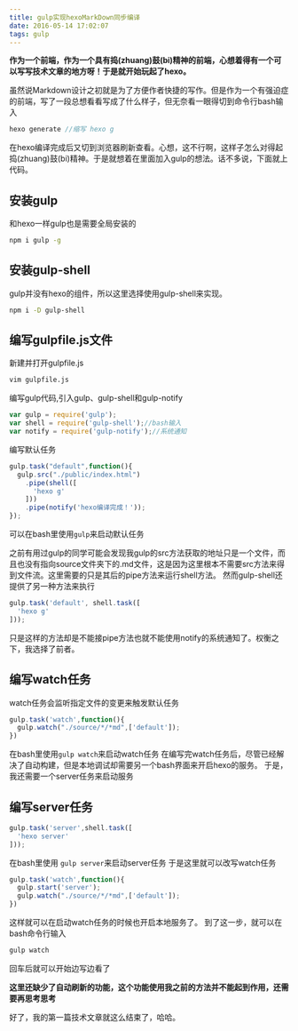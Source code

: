 ```yaml
---
title: gulp实现hexoMarkDown同步编译
date: 2016-05-14 17:02:07
tags: gulp
---
```

**作为一个前端，作为一个具有捣(zhuang)鼓(bi)精神的前端，心想着得有一个可以写写技术文章的地方呀！于是就开始玩起了hexo。**

虽然说Markdown设计之初就是为了方便作者快捷的写作。但是作为一个有强迫症的前端，写了一段总想看看写成了什么样子，但无奈看一眼得切到命令行bash输入
``` javascript
hexo generate //缩写 hexo g
```
在hexo编译完成后又切到浏览器刷新查看。心想，这不行啊，这样子怎么对得起捣(zhuang)鼓(bi)精神。于是就想着在里面加入gulp的想法。话不多说，下面就上代码。

## 安装gulp
和hexo一样gulp也是需要全局安装的
``` bash
npm i gulp -g
```

## 安装gulp-shell
gulp并没有hexo的组件，所以这里选择使用gulp-shell来实现。
``` bash
npm i -D gulp-shell
```

## 编写gulpfile.js文件
新建并打开gulpfile.js
``` bash
vim gulpfile.js
```
编写gulp代码,引入gulp、gulp-shell和gulp-notify
``` javaScript
var gulp = require('gulp');
var shell = require('gulp-shell');//bash输入
var notify = require('gulp-notify');//系统通知
```
编写默认任务
``` javaScript
gulp.task("default",function(){
  gulp.src("./public/index.html")
    .pipe(shell([
      'hexo g'
    ]))
    .pipe(notify('hexo编译完成！'));
});
```
可以在bash里使用`gulp`来启动默认任务

之前有用过gulp的同学可能会发现我gulp的src方法获取的地址只是一个文件，而且也没有指向source文件夹下的.md文件，这是因为这里根本不需要src方法来得到文件流。这里需要的只是其后的pipe方法来运行shell方法。
然而gulp-shell还提供了另一种方法来执行
``` javaScript
gulp.task('default', shell.task([
  'hexo g'
]));
```
只是这样的方法却是不能接pipe方法也就不能使用notify的系统通知了。权衡之下，我选择了前者。

## 编写watch任务
watch任务会监听指定文件的变更来触发默认任务
``` javaScript
gulp.task('watch',function(){
  gulp.watch("./source/*/*md",['default']);
})
```
在bash里使用`gulp watch`来启动watch任务
在编写完watch任务后，尽管已经解决了自动构建，但是本地调试却需要另一个bash界面来开启hexo的服务。
于是，我还需要一个server任务来启动服务

## 编写server任务
``` javaScript
gulp.task('server',shell.task([
  'hexo server'
]));
```
在bash里使用 `gulp server`来启动server任务
于是这里就可以改写watch任务
``` javaScript
gulp.task('watch',function(){
  gulp.start('server');
  gulp.watch("./source/*/*md",['default']);
})
```
这样就可以在启动watch任务的时候也开启本地服务了。
到了这一步，就可以在bash命令行输入
``` bash
gulp watch
```
回车后就可以开始边写边看了

**这里还缺少了自动刷新的功能，这个功能使用我之前的方法并不能起到作用，还需要再思考思考**

好了，我的第一篇技术文章就这么结束了，哈哈。


